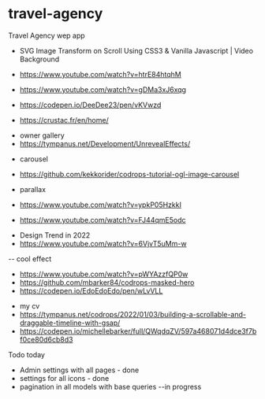 # travel-agency

Travel Agency wep app

- SVG Image Transform on Scroll Using CSS3 & Vanilla Javascript | Video Background
- https://www.youtube.com/watch?v=htrE84htqhM
- https://www.youtube.com/watch?v=gDMa3xJ6xqg

- https://codepen.io/DeeDee23/pen/vKVwzd
- https://crustac.fr/en/home/

* owner gallery
* https://tympanus.net/Development/UnrevealEffects/

- carousel
- https://github.com/kekkorider/codrops-tutorial-ogl-image-carousel

- parallax
- https://www.youtube.com/watch?v=ypkP05HzkkI
- https://www.youtube.com/watch?v=FJ44qmE5odc

* Design Trend in 2022
* https://www.youtube.com/watch?v=6VjvT5uMm-w

-- cool effect

- https://www.youtube.com/watch?v=pWYAzzfQP0w
- https://github.com/mbarker84/codrops-masked-hero
- https://codepen.io/EdoEdoEdo/pen/wLvVLL

* my cv
* https://tympanus.net/codrops/2022/01/03/building-a-scrollable-and-draggable-timeline-with-gsap/
* https://codepen.io/michellebarker/full/QWqdqZV/597a468071d4dce3f7bf0ce80d6cb8d3

Todo today

- Admin settings with all pages - done
- settings for all icons - done
- pagination in all models with base queries --in progress
